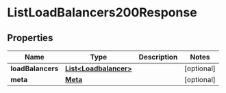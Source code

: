 

# ListLoadBalancers200Response


## Properties

| Name | Type | Description | Notes |
|------------ | ------------- | ------------- | -------------|
|**loadBalancers** | [**List&lt;Loadbalancer&gt;**](Loadbalancer.md) |  |  [optional] |
|**meta** | [**Meta**](Meta.md) |  |  [optional] |



